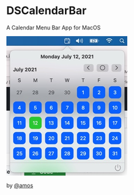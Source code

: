 # DSCalendarBar

A Calendar Menu Bar App for MacOS

![DS Calendar Bar Screenshot](/docs/images/ds_calendar_bar_screenshot.jpg)

by [@amos](https://amostodman.github.io/)
